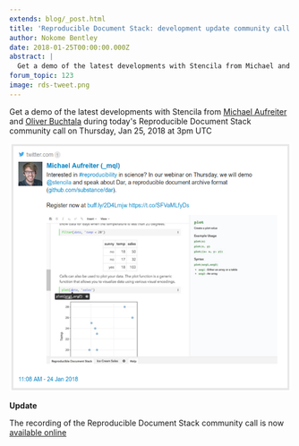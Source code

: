 ```yaml
---
extends: blog/_post.html
title: 'Reproducible Document Stack: development update community call'
author: Nokome Bentley
date: 2018-01-25T00:00:00.000Z
abstract: |
  Get a demo of the latest developments with Stencila from Michael and Oliver during today's Reproducible Document Stack community call!
forum_topic: 123
image: rds-tweet.png
---
```


Get a demo of the latest developments with Stencila from [Michael Aufreiter](https://community.stenci.la/u/michael) and [Oliver Buchtala](https://community.stenci.la/u/oliver) during today's Reproducible Document Stack community call on
Thursday, Jan 25, 2018 at 3pm UTC

[![RDS Tweet](rds-tweet.png)](https://twitter.com/_mql/status/956106533418520577)

**Update**

The recording of the Reproducible Document Stack community call is now [available online](https://youtu.be/oyBX9l9KzU8)
